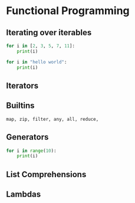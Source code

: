 # Functional Programming

## Iterating over iterables

```python
for i in [2, 3, 5, 7, 11]:
    print(i)
```

```python
for i in "hello world":
    print(i)
```

## Iterators

## Builtins
    map, zip, filter, any, all, reduce, 

## Generators

```python
for i in range(10):
    print(i)
```

## List Comprehensions

## Lambdas
